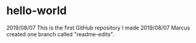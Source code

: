 # hello-world
2019/08/07 This is the first GitHub repository I made
2019/08/07 Marcus created one branch called "readme-edits".
